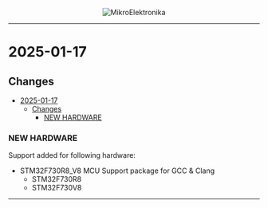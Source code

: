 <p align="center">
  <img src="http://www.mikroe.com/img/designs/beta/logo_small.png?raw=true" alt="MikroElektronika"/>
</p>

---

# 2025-01-17

## Changes

- [2025-01-17](#2025-01-17)
  - [Changes](#changes)
    - [NEW HARDWARE](#new-hardware)

### NEW HARDWARE

Support added for following hardware:

- STM32F730R8_V8 MCU Support package for GCC & Clang
  - STM32F730R8
  - STM32F730V8

---

